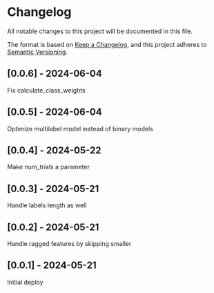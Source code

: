 # Changelog
All notable changes to this project will be documented in this file.

The format is based on [Keep a Changelog](https://keepachangelog.com/en/1.0.0/),
and this project adheres to [Semantic Versioning](https://semver.org/spec/v2.0.0.html).

## [0.0.6] - 2024-06-04
Fix calculate_class_weights

## [0.0.5] - 2024-06-04
Optimize multilabel model instead of binary models

## [0.0.4] - 2024-05-22
Make num_trials a parameter

## [0.0.3] - 2024-05-21
Handle labels length as well

## [0.0.2] - 2024-05-21
Handle ragged features by skipping smaller

## [0.0.1] - 2024-05-21
Initial deploy
